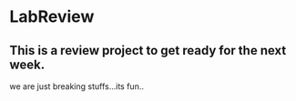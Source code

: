 # LabReview
## This is a review project to get ready for the next week.


we are just breaking stuffs...its fun..


